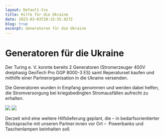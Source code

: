 ```yaml
---
layout: Default.tsx
title: Hilfe für die Ukraine
date: 2023-03-03T20:15:55.927Z
blog: true
excerpt: Generatoren für die Ukraine
---
```


# Generatoren für die Ukraine

Der Turing e. V. konnte bereits 2 Generatoren (Stromerzeuger 400V dreiphasig
GeoTech Pro GGP 8000-3 ES) samt Reperaturset kaufen und mithilfe einer
Partnerorganisation in die Ukraine versenden.

Die Generatoren wurden in Empfang genommen und werden dabei helfen, die
Stromversorgung bei kriegsbedingten Stromausfällen aufrecht zu erhalten.

![](/media/images/generatoren.jpeg) ![](/media/images/generator-ukraine.jpeg)

Derzeit wird eine weitere Hilfslieferung geplant, die – in bedarfsorientierter
Rücksprache mit unseren Partner:innen vor Ort –  Powerbanks und Taschenlampen
beinhalten soll.
